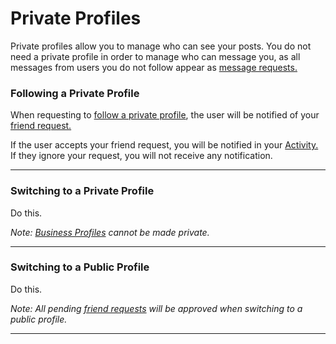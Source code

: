 # Private Profiles

Private profiles allow you to manage who can see your posts. You do not need a private profile in order to manage who can message you, as all messages from users you do not follow appear as [message requests.](/views/conversations.md#message-requests)

### Following a Private Profile

When requesting to [follow a private profile](/getstarted/follow-profile.md), the user will be notified of your [friend request.](/views/profile.md#friend-requests)

If the user accepts your friend request, you will be notified in your [Activity.](/views/activity.md) If they ignore your request, you will not receive any notification.

<hr />

### Switching to a Private Profile

Do this.

_Note: [Business Profiles](/views/profile/businessprofiles.md) cannot be made private._

<hr />

### Switching to a Public Profile

Do this.

_Note: All pending [friend requests](/views/profile.md#friend-requests) will be approved when switching to a public profile._

<hr />